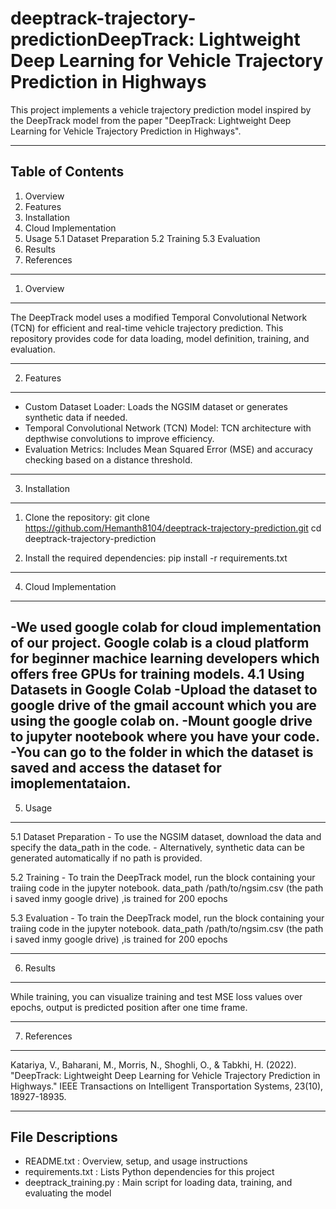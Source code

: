 # deeptrack-trajectory-predictionDeepTrack: Lightweight Deep Learning for Vehicle Trajectory Prediction in Highways

This project implements a vehicle trajectory prediction model inspired by the DeepTrack model from the paper 
"DeepTrack: Lightweight Deep Learning for Vehicle Trajectory Prediction in Highways".

--------------------------------------------------------------------------------
Table of Contents
--------------------------------------------------------------------------------
1. Overview
2. Features
3. Installation
4. Cloud Implementation
5. Usage
    5.1 Dataset Preparation
    5.2 Training
    5.3 Evaluation
6. Results
7. References

--------------------------------------------------------------------------------
1. Overview
--------------------------------------------------------------------------------
The DeepTrack model uses a modified Temporal Convolutional Network (TCN) for efficient and real-time vehicle 
trajectory prediction. This repository provides code for data loading, model definition, training, and evaluation.

--------------------------------------------------------------------------------
2. Features
--------------------------------------------------------------------------------
- Custom Dataset Loader: Loads the NGSIM dataset or generates synthetic data if needed.
- Temporal Convolutional Network (TCN) Model: TCN architecture with depthwise convolutions to improve efficiency.
- Evaluation Metrics: Includes Mean Squared Error (MSE) and accuracy checking based on a distance threshold.

--------------------------------------------------------------------------------
3. Installation
--------------------------------------------------------------------------------
1. Clone the repository:
   git clone https://github.com/Hemanth8104/deeptrack-trajectory-prediction.git
   cd deeptrack-trajectory-prediction

2. Install the required dependencies:
   pip install -r requirements.txt

--------------------------------------------------------------------------------
4. Cloud Implementation
--------------------------------------------------------------------------------
-We used google colab for cloud implementation of our project. 
Google colab is a cloud platform for beginner machice learning developers which offers free GPUs for training models.
4.1 Using Datasets in Google Colab
    -Upload the dataset to google drive of the gmail account which you are using the google colab on.
    -Mount google drive to jupyter nootebook where you have your code.
    -You can go to the folder in which the dataset is saved and access the dataset for imoplementataion.
--------------------------------------------------------------------------------
5. Usage
--------------------------------------------------------------------------------
5.1 Dataset Preparation
    - To use the NGSIM dataset, download the data and specify the data_path in the code.
    - Alternatively, synthetic data can be generated automatically if no path is provided.

5.2 Training
    - To train the DeepTrack model, run the block containing your traiing code in the jupyter notebook.
      data_path /path/to/ngsim.csv (the path i saved inmy google drive) ,is trained for 200 epochs

5.3 Evaluation
    - To train the DeepTrack model, run the block containing your traiing code in the jupyter notebook.
      data_path /path/to/ngsim.csv (the path i saved inmy google drive) ,is trained for 200 epochs

--------------------------------------------------------------------------------
6. Results
--------------------------------------------------------------------------------
While training, you can visualize training and test MSE loss values over epochs, output is predicted position after one time frame.

--------------------------------------------------------------------------------
7. References
--------------------------------------------------------------------------------
Katariya, V., Baharani, M., Morris, N., Shoghli, O., & Tabkhi, H. (2022). 
"DeepTrack: Lightweight Deep Learning for Vehicle Trajectory Prediction in Highways."
IEEE Transactions on Intelligent Transportation Systems, 23(10), 18927-18935.

--------------------------------------------------------------------------------
File Descriptions
--------------------------------------------------------------------------------
- README.txt                : Overview, setup, and usage instructions
- requirements.txt          : Lists Python dependencies for this project
- deeptrack_training.py     : Main script for loading data, training, and evaluating the model

